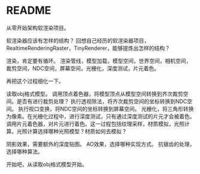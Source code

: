 # README

从零开始架构软渲染项目。

软渲染器应该有怎样的结构？
回想自己经历的软渲染器项目，RealtimeRenderingRaster，TinyRenderer，能够提炼出怎样的结构？

渲染，肯定要有循环。
渲染管线，模型加载，模型空间，世界空间，相机空间，裁剪空间，NDC空间，屏幕空间，光栅化，深度测试，片元着色。

再把这个过程细化一下。

读取obj格式模型。
调用顶点着色器，将模型顶点从模型空间转换到齐次裁剪空间。是否有进行裁剪处理？
执行透视除法，将齐次裁剪空间的坐标转换到NDC空间。
执行视口变换，将NDC空间的坐标转换到屏幕空间。
光栅化，将三角形转换为像素。在光栅化过程中，进行深度测试，只有通过深度测试的片元才会被着色。
调用片元着色器，对片元进行着色。这一过程包括纹理采样，材质模拟，光照计算。光照计算选择哪种光照模型？材质如何去模拟？

阴影效果，需要额外的深度贴图。
AO效果，选择哪种实现方式。
抗锯齿的处理，选择哪种算法。

开始吧，从读取obj格式模型开始。
